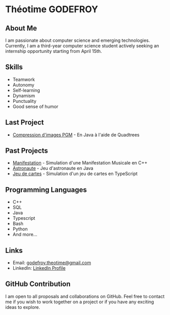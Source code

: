 # Théotime GODEFROY

## About Me

I am passionate about computer science and emerging technologies. Currently, I am a third-year computer science student actively seeking an internship opportunity starting from April 15th.

## Skills

- Teamwork
- Autonomy
- Self-learning
- Dynamism
- Punctuality
- Good sense of humor

## Last Project

- [Compression d'images PGM](https://github.com/Fightors/L3-S1-ProjetASD3-CompressionImage) - En Java à l'aide de Quadtrees

## Past Projects

- [Manifestation](https://github.com/Fightors/L2-S2-ProjetASD2-Manifestation) - Simulation d'une Manifestation Musicale en C++
- [Astronaute](https://github.com/Fightors/L2-S1-ProjetPOO-Astronaute) - Jeu d'astronaute en Java
- [Jeu de cartes](https://github.com/Fightors/L1-S2-ProjetIDL-JeuDeCartes) - Simulation d'un jeu de cartes en TypeScript

## Programming Languages

- C++
- SQL
- Java
- Typescript
- Bash
- Python
- And more...

## Links

- Email: [godefroy.theotime@gmail.com](mailto:godefroy.theotime@gmail.com)
- LinkedIn: [LinkedIn Profile](https://www.linkedin.com/in/th%C3%A9otime-godefroy-731781294/)

## GitHub Contribution

I am open to all proposals and collaborations on GitHub. Feel free to contact me if you wish to work together on a project or if you have any exciting ideas to explore.
